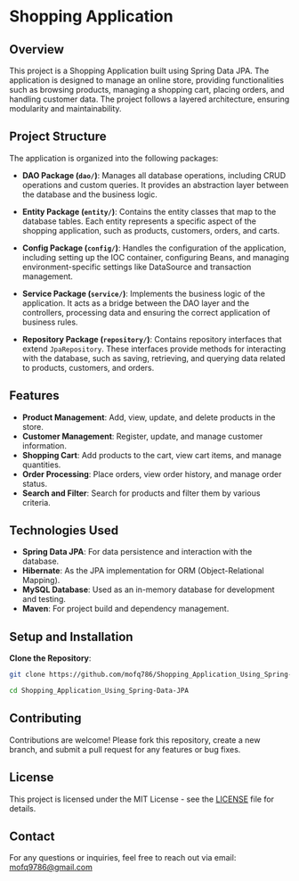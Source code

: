 # Shopping Application

## Overview

This project is a Shopping Application built using Spring Data JPA. The application is designed to manage an online store, providing functionalities such as browsing products, managing a shopping cart, placing orders, and handling customer data. The project follows a layered architecture, ensuring modularity and maintainability.

## Project Structure

The application is organized into the following packages:

- **DAO Package (`dao/`)**: Manages all database operations, including CRUD operations and custom queries. It provides an abstraction layer between the database and the business logic.

- **Entity Package (`entity/`)**: Contains the entity classes that map to the database tables. Each entity represents a specific aspect of the shopping application, such as products, customers, orders, and carts.

- **Config Package (`config/`)**: Handles the configuration of the application, including setting up the IOC container, configuring Beans, and managing environment-specific settings like DataSource and transaction management.

- **Service Package (`service/`)**: Implements the business logic of the application. It acts as a bridge between the DAO layer and the controllers, processing data and ensuring the correct application of business rules.

- **Repository Package (`repository/`)**: Contains repository interfaces that extend `JpaRepository`. These interfaces provide methods for interacting with the database, such as saving, retrieving, and querying data related to products, customers, and orders.

## Features

- **Product Management**: Add, view, update, and delete products in the store.
- **Customer Management**: Register, update, and manage customer information.
- **Shopping Cart**: Add products to the cart, view cart items, and manage quantities.
- **Order Processing**: Place orders, view order history, and manage order status.
- **Search and Filter**: Search for products and filter them by various criteria.

## Technologies Used

- **Spring Data JPA**: For data persistence and interaction with the database.
- **Hibernate**: As the JPA implementation for ORM (Object-Relational Mapping).
- **MySQL Database**: Used as an in-memory database for development and testing.
- **Maven**: For project build and dependency management.

## Setup and Installation

**Clone the Repository**:
```bash
git clone https://github.com/mofq786/Shopping_Application_Using_Spring-Data-JPA.git

cd Shopping_Application_Using_Spring-Data-JPA
```

## Contributing

Contributions are welcome! Please fork this repository, create a new branch, and submit a pull request for any features or bug fixes.

## License

This project is licensed under the MIT License - see the [LICENSE](LICENSE) file for details.

## Contact

For any questions or inquiries, feel free to reach out via email: mofq9786@gmail.com
